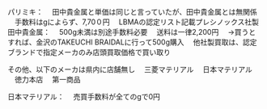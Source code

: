 パリミキ：
　田中貴金属と単価は同じと言っていたが、田中貴金属とは無関係
　手数料はgによらず、7,70０円
　LBMAの認定リスト記載プレシノックス社製
田中貴金属：
　500g未満は別途手数料必要
　送料は一律2,200円
　→買うとすれば、金沢のTAKEUCHI BRAIDALに行って500g購入
　他社製買取は、認定ブランドで指定メーカのみ店頭買取価格で買い取り

その他、以下のメーカは県内に店舗無し
　三菱マテリアル
　日本マテリアル
　徳力本店
　第一商品

日本マテリアル：
　売買手数料が全てのgで0円